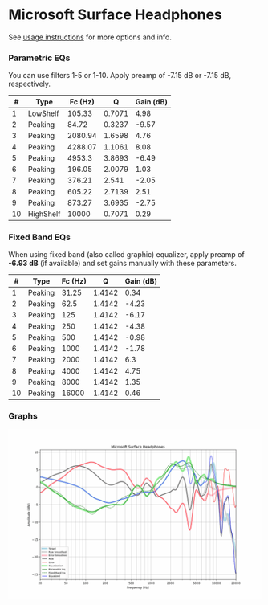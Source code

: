 # Microsoft Surface Headphones
See [usage instructions](https://github.com/jaakkopasanen/AutoEq#usage) for more options and info.

### Parametric EQs
You can use filters 1-5 or 1-10. Apply preamp of -7.15 dB or -7.15 dB, respectively.

|   # | Type      |   Fc (Hz) |      Q |   Gain (dB) |
|-----|-----------|-----------|--------|-------------|
|   1 | LowShelf  |    105.33 | 0.7071 |        4.98 |
|   2 | Peaking   |     84.72 | 0.3237 |       -9.57 |
|   3 | Peaking   |   2080.94 | 1.6598 |        4.76 |
|   4 | Peaking   |   4288.07 | 1.1061 |        8.08 |
|   5 | Peaking   |   4953.3  | 3.8693 |       -6.49 |
|   6 | Peaking   |    196.05 | 2.0079 |        1.03 |
|   7 | Peaking   |    376.21 | 2.541  |       -2.05 |
|   8 | Peaking   |    605.22 | 2.7139 |        2.51 |
|   9 | Peaking   |    873.27 | 3.6935 |       -2.75 |
|  10 | HighShelf |  10000    | 0.7071 |        0.29 |

### Fixed Band EQs
When using fixed band (also called graphic) equalizer, apply preamp of **-6.93 dB** (if available) and set gains manually with these parameters.

|   # | Type    |   Fc (Hz) |      Q |   Gain (dB) |
|-----|---------|-----------|--------|-------------|
|   1 | Peaking |     31.25 | 1.4142 |        0.34 |
|   2 | Peaking |     62.5  | 1.4142 |       -4.23 |
|   3 | Peaking |    125    | 1.4142 |       -6.17 |
|   4 | Peaking |    250    | 1.4142 |       -4.38 |
|   5 | Peaking |    500    | 1.4142 |       -0.98 |
|   6 | Peaking |   1000    | 1.4142 |       -1.78 |
|   7 | Peaking |   2000    | 1.4142 |        6.3  |
|   8 | Peaking |   4000    | 1.4142 |        4.75 |
|   9 | Peaking |   8000    | 1.4142 |        1.35 |
|  10 | Peaking |  16000    | 1.4142 |        0.46 |

### Graphs
![](./Microsoft%20Surface%20Headphones.png)
